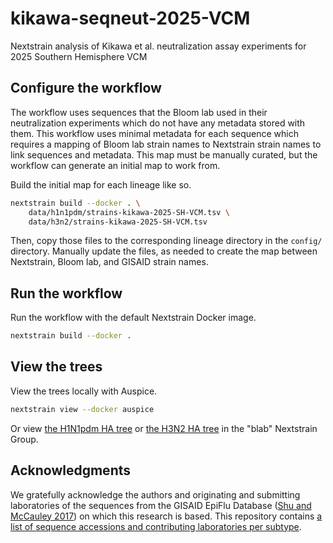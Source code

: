 # kikawa-seqneut-2025-VCM
Nextstrain analysis of Kikawa et al. neutralization assay experiments for 2025 Southern Hemisphere VCM

## Configure the workflow

The workflow uses sequences that the Bloom lab used in their neutralization experiments which do not have any metadata stored with them.
This workflow uses minimal metadata for each sequence which requires a mapping of Bloom lab strain names to Nextstrain strain names to link sequences and metadata.
This map must be manually curated, but the workflow can generate an initial map to work from.

Build the initial map for each lineage like so.

``` bash
nextstrain build --docker . \
    data/h1n1pdm/strains-kikawa-2025-SH-VCM.tsv \
    data/h3n2/strains-kikawa-2025-SH-VCM.tsv
```

Then, copy those files to the corresponding lineage directory in the `config/` directory.
Manually update the files, as needed to create the map between Nextstrain, Bloom lab, and GISAID strain names.

## Run the workflow

Run the workflow with the default Nextstrain Docker image.

``` bash
nextstrain build --docker .
```

## View the trees

View the trees locally with Auspice.

``` bash
nextstrain view --docker auspice
```

Or view [the H1N1pdm HA tree](https://nextstrain.org/groups/blab/kikawa-seqneut-2025-VCM/h1n1pdm?d=tree,map,frequencies&f_kikawa=present_1&p=grid) or [the H3N2 HA tree](https://nextstrain.org/groups/blab/kikawa-seqneut-2025-VCM/h3n2?d=tree,map,frequencies&f_kikawa=present_1&p=grid) in the "blab" Nextstrain Group.

## Acknowledgments

We gratefully acknowledge the authors and originating and submitting laboratories of the sequences from the GISAID EpiFlu Database ([Shu and McCauley 2017](https://pubmed.ncbi.nlm.nih.gov/28382917/)) on which this research is based.
This repository contains [a list of sequence accessions and contributing laboratories per subtype](https://github.com/blab/kikawa-seqneut-2025-VCM/blob/main/gisaid_accessions.tsv).
